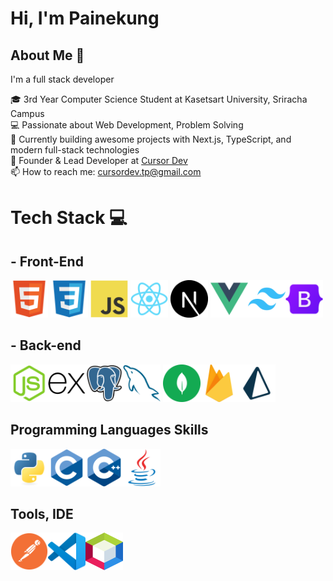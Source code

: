 # Hi, I'm Painekung

## About Me 🚀
I'm a full stack developer 

🎓 3rd Year Computer Science Student at Kasetsart University, Sriracha Campus  
💻 Passionate about Web Development, Problem Solving  
🚀 Currently building awesome projects with Next.js, TypeScript, and modern full-stack technologies  
🏢 Founder & Lead Developer at [Cursor Dev](https://www.instagram.com/cursor_dev?utm_source=ig_web_button_share_sheet&igsh=ZDNlZDc0MzIxNw==)  
📫 How to reach me: cursordev.tp@gmail.com

# Tech Stack 💻 

## - Front-End

<img width="60"  height="60" src="./icons/HTML5.svg"  alt="" > <img width="60" height="60" src="./icons/CSS3.svg" alt=""> <img width="60" height="60" src="./icons/JavaScript.svg" alt=""> <img width="60" height="60" src="./icons/React.svg" alt="">  <img width="60" height="60" src="./icons/NextJS.svg" alt="">  <img width="60" height="60" src="./icons/vue.svg" alt=""><img width="60" height="60" src="./icons/Tailwind CSS.svg" alt=""><img width="60" height="60" src="./icons/Bootstrap.svg" alt="">

## - Back-end

<img width="60" height="60" src="./icons/Node.js.svg" alt=""><img width="60" height="60" src="./icons/Express.svg" alt=""><img width="60" height="60" src="./icons/PostgresSQL.svg" alt=""><img width="60" height="60" src="./icons/MySQL.svg" alt=""> <img width="60" height="60" src="./icons/mongo.svg" alt=""><img width="60" height="60" src="./icons/firebase.svg" alt=""><img width="60" height="60" src="./icons/prisma.svg" alt="">

## Programming Languages Skills
<img width="60" height="60" src="./icons/Python.svg" alt=""><img width="60" height="60" src="./icons/C.svg" alt=""><img width="60" height="60" src="./icons/C++ (CPlusPlus).svg" alt=""><img width="60" height="60" src="./icons/Java.svg" alt="">

## Tools, IDE
<img width="60" height="60" src="./icons/Postman.svg" alt=""><img width="60" height="60" src="./icons/Visual Studio Code (VS Code).svg" alt=""><img width="60" height="60" src="./icons/netbean.svg" alt="">
